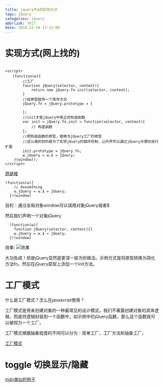 ```yaml
---
title: jquery中$的实现方式
tags: jQuery
categories: jQuery
abbrlink: 7917
date: 2018-12-10 17:12:08
---
```


# 实现方式(网上找的)

```

<script>
　　(function(w){
        //工厂
        function jQuery(selector, context){
            return new jQuery.fn.init(selector, context);
        }
        //给原型提供一个简写方式
        jQuery.fn = jQuery.prototype = {

        };
        //init才是jQuery中真正的构造函数
        var init = jQuery.fn.init = function(selector, context){
            // 构造函数
        };
        //把构造函数的原型，替换为jQuery工厂的原型
        //这么做的目的是为了实现jQuery的插件机制，让外界可以通过jQuery方便的进行扩展
        init.prototype = jQuery.fn;
        w.jQuery = w.$ = jQuery;
    }(window));
</script>
```

<!-- more -->
[原链接](http://www.cnblogs.com/ldq678/p/9666914.html)

```
(function(w){
    // dosomthing
    w.jQuery = w.$ = jQuery;
  })(window)
```

目的：通过全局对象window可以调用对象jQuery或者$

然后我们声明一个对象jQuery
```
  (function(w){
    function jQuery(selector, context){}
    w.jQuery = w.$ = jQuery;
  })(window)
```
效果:
![效果](/images/微信截图_20181210172609.png)


大功告成！但是jQuery显然是更深一层次的做法。示例方式是将原型转换为简化方法fn。然后在jQuery原型上添加一个init方法。

# 工厂模式

什么是工厂模式？怎么在javascript使用？

工厂模式是用来创建对象的一种最常见的设计模式。我们不暴露创建对象的具体逻辑，而是将逻辑封装到一个函数中，如示例中的jQuery函数，那么这个函数就可以被视为一个工厂。

工厂模式根据抽象程度的不同可以分为：简单工厂，工厂方法和抽象工厂。

[工厂模式](https://www.jianshu.com/p/11918dd0f694)

# toggle 切换显示/隐藏

[mdn类似的例子](https://developer.mozilla.org/zh-CN/docs/Web/Events/toggle)